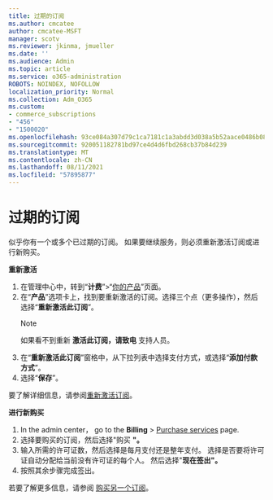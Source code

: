 ```yaml
---
title: 过期的订阅
ms.author: cmcatee
author: cmcatee-MSFT
manager: scotv
ms.reviewer: jkinma, jmueller
ms.date: ''
ms.audience: Admin
ms.topic: article
ms.service: o365-administration
ROBOTS: NOINDEX, NOFOLLOW
localization_priority: Normal
ms.collection: Adm_O365
ms.custom:
- commerce_subscriptions
- "456"
- "1500020"
ms.openlocfilehash: 93ce084a307d79c1ca7181c1a3abdd3d038a5b52aace0486b088cbc6ecb4ff57
ms.sourcegitcommit: 920051182781bd97ce4d4d6fbd268cb37b84d239
ms.translationtype: MT
ms.contentlocale: zh-CN
ms.lasthandoff: 08/11/2021
ms.locfileid: "57895877"
---
```

# <a name="expired-subscription"></a>过期的订阅

似乎你有一个或多个已过期的订阅。 如果要继续服务，则必须重新激活订阅或进行新购买。
  
**重新激活**
  
1. 在管理中心中，转到“**计费**”\>“[你的产品](https://go.microsoft.com/fwlink/p/?linkid=842054)”页面。
2. 在“**产品**”选项卡上，找到要重新激活的订阅。选择三个点（更多操作），然后选择“**重新激活此订阅**”。
    > [!NOTE]
    > 如果看不到重新 **激活此订阅，请致电** 支持人员。
3. 在“**重新激活此订阅**”窗格中，从下拉列表中选择支付方式，或选择“**添加付款方式**”。
4. 选择“**保存**”。

要了解详细信息，请参阅[重新激活订阅](https://docs.microsoft.com/microsoft-365/commerce/subscriptions/reactivate-your-subscription)。

**进行新购买**
  
1. In the admin center， go to the **Billing** \> [Purchase services](https://go.microsoft.com/fwlink/p/?linkid=868433) page.
2. 选择要购买的订阅，然后选择"购买 **"。**
3. 输入所需的许可证数，然后选择是每月支付还是整年支付。 选择是否要将许可证自动分配给当前没有许可证的每个人。 然后选择"**现在签出"。**
4. 按照其余步骤完成签出。

若要了解更多信息，请参阅 [购买另一个订阅](https://docs.microsoft.com/microsoft-365/commerce/buy-another-subscription)。